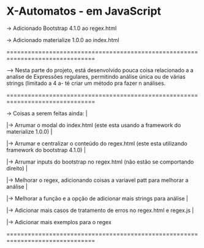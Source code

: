 X-Automatos - em JavaScript
===============================================================================
  -> Adicionado Bootstrap 4.1.0 ao regex.html
  
  -> Adicionado materialize 1.0.0 ao index.html
  
===============================================================================

  --> Nesta parte do projeto, está desenvolvido pouca coisa relacionado a a analise de
  Expressões regulares, permitindo análise única ou de várias strings (limitado a 4 a-
  té criar um método pra fazer n análises.
  
===============================================================================

-> Coisas a serem feitas ainda:
   |
   
   |-> Arrumar o modal do index.html (este esta usando a framework do materialize 1.0.0)
   |
   
   |-> Arrumar e centralizar o conteúdo do regex.html (este esta utilizando framework do bootstrap 4.1.0)
   |
   
   |-> Arrumar inputs do bootstrap no regex.html (não estão se comportando direito)
   |
   
   |-> Melhorar o regex, adicionando coisas a variavel patt para melhorar a análise
   |
   
   |-> Melhorar a função e a opção de adicionar mais strings para análise
   |
   
   |-> Adicionar mais casos de tratamento de erros no regex.html e regex.js
   |
  
   |-> Adicionar mais exemplos para o regex
   
===============================================================================
